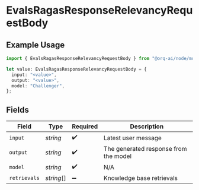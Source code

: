 # EvalsRagasResponseRelevancyRequestBody

## Example Usage

```typescript
import { EvalsRagasResponseRelevancyRequestBody } from "@orq-ai/node/models/operations";

let value: EvalsRagasResponseRelevancyRequestBody = {
  input: "<value>",
  output: "<value>",
  model: "Challenger",
};
```

## Fields

| Field                                 | Type                                  | Required                              | Description                           |
| ------------------------------------- | ------------------------------------- | ------------------------------------- | ------------------------------------- |
| `input`                               | *string*                              | :heavy_check_mark:                    | Latest user message                   |
| `output`                              | *string*                              | :heavy_check_mark:                    | The generated response from the model |
| `model`                               | *string*                              | :heavy_check_mark:                    | N/A                                   |
| `retrievals`                          | *string*[]                            | :heavy_minus_sign:                    | Knowledge base retrievals             |